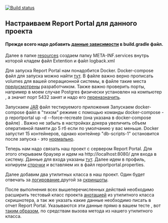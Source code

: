 [![Build status](https://ci.appveyor.com/api/projects/status/ij0gws2v3hd4262j?svg=true)](https://ci.appveyor.com/project/Evgenii083/patterns1)



## Настраиваем Report Portal для данного проекта

#### Прежде всего надо добавить [данные зависимости](https://github.com/Evgenii083/Report-Portal-/blob/c04995cc8a8f20cc0de05a9b950e69dac3959175/build.gradle#L30-L42)  в build.gradle файл. 

Далее в папке [resources](https://github.com/Evgenii083/Report-Portal-/tree/main/src/test/resources) создаем папку META-INF.services внутрь которой кладем файл Extention и файл logback.xml


Для запуска Report Portal нам понадобится Docker. Docker-compose файл для запуска можно найти [тут](https://github.com/reportportal/reportportal/blob/master/docker-compose.yml). В файле важно верно прописать volumes для вашей операционной системы, в файле такие места [предусмотрены](https://github.com/Evgenii083/Report-Portal-/blob/c04995cc8a8f20cc0de05a9b950e69dac3959175/docker-compose.yml#L140-L144) разработчиком. Также важно проверить порты, например в моем случае Postgres физически установлен на компьютер , а значит порт 5432 занят и надо его [переназначить](https://github.com/Evgenii083/Report-Portal-/blob/c04995cc8a8f20cc0de05a9b950e69dac3959175/docker-compose.yml#L146-L147). 

Запускаем [JAR](https://github.com/Evgenii083/Report-Portal-/blob/main/artifacts/app-card-delivery.jar) файл тестируемого приложения 
Запускаем docker-compose файл в "тихом" режиме с помощью команды   docker-compose -p reportportal up -d --force-recreate (она указана в docker-compose файле) . Важно не забыть в настройках докера увеличить объем оперативной памяти до 5 гб если по умолчанию у вас меньше. Docker запустит 15 контейнеров, однако контейнер "db-scripts-1" остановится после запуска - это [нормально](https://github.com/reportportal/reportportal/issues/1659). 

Теперь нам надо связать наш проект с сервером Report Portal. Для этого открываем браузер и идем на http://localhost:8080/ для входа в систему. Данные для входа указаны [тут](https://reportportal.io/installation). Далее идем в профиль, копируем [строчки](https://github.com/Evgenii083/Report-Portal-/blob/5e095a0d4b9ce6791f68bc793fe6e8ea620ade32/src/test/resources/reportportal.properties#L2-L9) и вставляем их в файл reportportal.properties. 

Далее добавим два утилитных класса в наш проект. Один будет отвечать за [логирование](https://github.com/Evgenii083/Report-Portal-/blob/main/src/test/java/utils/LoggingUtils.java),другой за [скриншоты](https://github.com/Evgenii083/Report-Portal-/blob/main/src/test/java/utils/ScreenShooterReportPortalExtension.java). 

После выполнения всех вышеперечисленных действий необходимо расширить тестовый класс проекта [анотацией](https://github.com/Evgenii083/Report-Portal-/blob/c04995cc8a8f20cc0de05a9b950e69dac3959175/src/test/java/%D0%A1ardDeliveryFormTest.java#L17) из утилитного класса скришнотера, а так же указать какие данные необходимо писать в отчет Report Portal. Указываются эти данные прямо в вашем тесте , вот [таким образом](https://github.com/Evgenii083/Report-Portal-/blob/c04995cc8a8f20cc0de05a9b950e69dac3959175/src/test/java/%D0%A1ardDeliveryFormTest.java#L39), по средствам вызова метода из нашего утилитного класса. 
